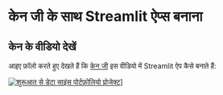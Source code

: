 # केन जी के साथ Streamlit ऐप्स बनाना

## केन के वीडियो देखें

आइए फ़ॉलो करते हुए देखते हैं कि [केन जी](https://www.youtube.com/c/KenJee1) इस वीडियो में Streamlit ऐप कैसे बनाते हैं:

[![शुरूआत से डेटा साइंस पोर्टफ़ोलियो प्रोजेक्ट](https://img.youtube.com/vi/Yk-unX4KnV4/0.jpg)](<https://www.youtube.com/watch?v=Yk-unX4KnV4>)]
